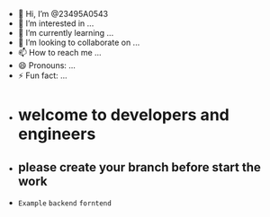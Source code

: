 - 👋 Hi, I’m @23495A0543
- 👀 I’m interested in ...
- 🌱 I’m currently learning ...
- 💞️ I’m looking to collaborate on ...
- 📫 How to reach me ...
- 😄 Pronouns: ...
- ⚡ Fun fact: ...
- # welcome to developers and engineers
- ## please create your branch before start the work
- `Example` `backend` `forntend`

<!---
23495A0543/23495A0543 is a ✨ special ✨ repository because its `README.md` (this file) appears on your GitHub profile.
You can click the Preview link to take a look at your changes.
--->

